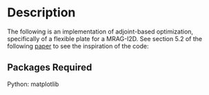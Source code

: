 # Description

The following is an implementation of adjoint-based optimization, specifically of a flexible plate for a MRAG-I2D. 
See section 5.2 of the following [paper](https://www.researchgate.net/publication/305342885_Using_adjoint-based_optimization_to_study_kinematics_and_deformation_of_flapping_wings) to see the inspiration of the code: 



## Packages Required
Python: matplotlib
